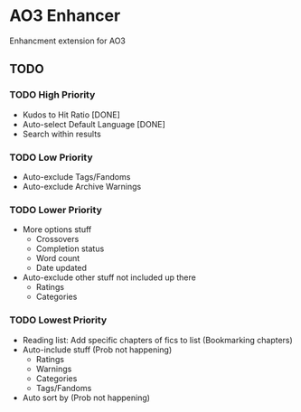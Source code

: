 # AO3 Enhancer
Enhancment extension for AO3

## TODO

### TODO High Priority
- Kudos to Hit Ratio [DONE]
- Auto-select Default Language [DONE]
- Search within results

### TODO Low Priority
- Auto-exclude Tags/Fandoms
- Auto-exclude Archive Warnings

### TODO Lower Priority
- More options stuff
    - Crossovers
    - Completion status
    - Word count
    - Date updated
- Auto-exclude other stuff not included up there
    - Ratings
    - Categories

### TODO Lowest Priority
- Reading list: Add specific chapters of fics to list (Bookmarking chapters)
- Auto-include stuff (Prob not happening)
    - Ratings
    - Warnings
    - Categories
    - Tags/Fandoms
- Auto sort by (Prob not happening)
